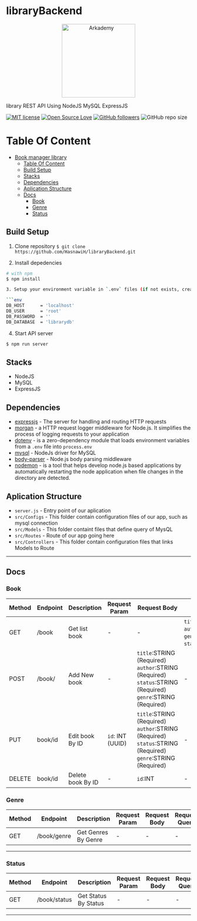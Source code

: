 # libraryBackend

<p align = "center"><a href="https://www.arkademy.com/" target="blank"><img src="https://www.arkademy.com/img/logo%20arkademy-01.9c1222ba.png" width="200" alt="Arkademy" /></a></p>

library REST API Using NodeJS MySQL ExpressJS

[![MIT license](http://img.shields.io/badge/license-MIT-brightgreen.svg)](http://opensource.org/licenses/MIT)
[![Open Source Love](https://badges.frapsoft.com/os/v1/open-source.svg?v=102)](https://github.com/ellerbrock/open-source-badge/)
[![GitHub followers](https://img.shields.io/github/followers/iyansr?style=social)](https://github.com/iyansr?tab=followers)
![GitHub repo size](https://img.shields.io/github/repo-size/iyansr/novel-library-api)

# Table Of Content

- [Book manager library](#book-manager-library)
  - [Table Of Content](#table-of-content)
  - [Build Setup](#build-setup)
  - [Stacks](#stacks)
  - [Dependencies](#dependencies)
  - [Aplication Structure](#aplication-Structure)
  - [Docs](#docs)
    - [Book](#Book)
    - [Genre](#genre)
    - [Status](#status)

## Build Setup

1. Clone repository
   `$ git clone https://github.com/HasnawiH/libraryBackend.git`

2. Install depedencies

````bash
# with npm
$ npm install

3. Setup your environment variable in `.env` files (if not exists, create your own).

```env
DB_HOST      = 'localhost'
DB_USER      = 'root'
DB_PASSWORD  = ''
DB_DATABASE  = 'librarydb'
````

4. Start API server

```bash
$ npm run server
```

## Stacks

- NodeJS
- MySQL
- ExpressJS

## Dependencies

- [expressjs](https://www.npmjs.com/package/express) - The server for handling and routing HTTP requests
- [morgan](https://www.npmjs.com/package/morgan) - a HTTP request logger middleware for Node.js. It simplifies the process of logging requests to your application
- [dotenv](https://www.npmjs.com/package/dotenv) - is a zero-dependency module that loads environment variables from a `.env` file into `process.env`
- [mysql](https://www.npmjs.com/package/mysql) - NodeJs driver for MySQL
- [body-parser](https://www.npmjs.com/package/body-parser) - Node.js body parsing middleware
- [nodemon](https://www.npmjs.com/package/nodemon) - is a tool that helps develop node.js based applications by automatically restarting the node application when file changes in the directory are detected.

## Aplication Structure

- `server.js` - Entry point of our aplication
- `src/Configs` - This folder contain configuration files of our app, such as mysql connection
- `src/Models` - This folder containt files that define query of MysQL
- `src/Routes` - Route of our app going here
- `src/Controllers` - This folder contain configuration files that links Models to Route

---

## Docs

### **Book**

| Method | Endpoint | Description       | Request Param    | Request Body                                                                                              | Request Query                                                  |
| ------ | -------- | ----------------- | ---------------- | --------------------------------------------------------------------------------------------------------- | -------------------------------------------------------------- |
| GET    | /book    | Get list book     | -                | -                                                                                                         | `title`:STRING `author`:STRING `genre`: STRING `status`:STRING |
| POST   | /book/   | Add New book      | -                | `title`:STRING (Required) `author`:STRING (Required) `status`:STRING (Required) `genre`:STRING (Required) | -                                                              |
| PUT    | book/id  | Edit book By ID   | `id`: INT (UUID) | `title`:STRING (Required) `author`:STRING (Required) `status`:STRING (Required) `genre`:STRING (Required) | -                                                              |
| DELETE | book/id  | Delete book By ID | -                | `id`:INT                                                                                                  | -                                                              |

### **Genre**

| Method | Endpoint    | Description         | Request Param | Request Body | Request Query |
| ------ | ----------- | ------------------- | ------------- | ------------ | ------------- |
| GET    | /book/genre | Get Genres By Genre | -             | -            | -             |

---

### **Status**

| Method | Endpoint     | Description          | Request Param | Request Body | Request Query |
| ------ | ------------ | -------------------- | ------------- | ------------ | ------------- |
| GET    | /book/status | Get Status By Status | -             | -            | -             |

---
